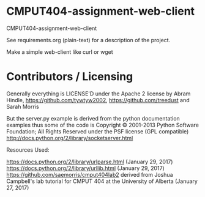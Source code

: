CMPUT404-assignment-web-client
==============================

CMPUT404-assignment-web-client

See requirements.org (plain-text) for a description of the project.

Make a simple web-client like curl or wget

Contributors / Licensing
========================

Generally everything is LICENSE'D under the Apache 2 license by Abram Hindle, 
https://github.com/tywtyw2002, https://github.com/treedust and Sarah Morris

But the server.py example is derived from the python documentation
examples thus some of the code is Copyright © 2001-2013 Python
Software Foundation; All Rights Reserved under the PSF license (GPL
compatible) http://docs.python.org/2/library/socketserver.html

Resources Used:

https://docs.python.org/2/library/urlparse.html (January 29, 2017)
https://docs.python.org/2/library/urllib.html (January 29, 2017)
https://github.com/saemorris/cmput404lab2 derived from Joshua Campbell's lab tutorial for CMPUT 404 at the University of Alberta (January 27, 2017)

